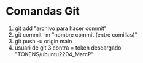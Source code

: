 # Comandas Git
1. git add "archivo para hacer commit"
2. git commit -m "nombre commit (entre comillas)"
3. git push -u origin main
3. 	usuari de git
3 	contra = token descargado "TOKENS/ubuntu2204_MarcP"

